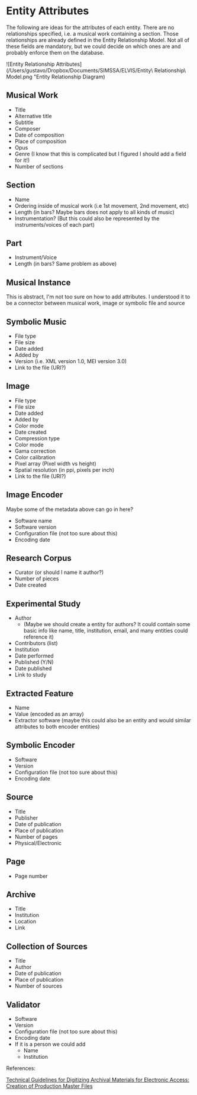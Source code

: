 # Entity Attributes

The following are ideas for the attributes of each entity. There are no relationships specified, i.e. a musical work containing
a section. Those relationships are already defined in the Entity Relationship Model. Not all of these fields are mandatory, but we could decide on
which ones are and probably enforce them on the database.

![Entity Relationship Attributes] (/Users/gustavo/Dropbox/Documents/SIMSSA/ELVIS/Entity\ Relationship\ Model.png "Entity Relationship Diagram)

## Musical Work

* Title
* Alternative title
* Subtitle
* Composer
* Date of composition
* Place of composition
* Opus
* Genre (I know that this is complicated but I figured I should add a field for it!)
* Number of sections

## Section

* Name
* Ordering inside of musical work (i.e 1st movement, 2nd movement, etc)
* Length (in bars? Maybe bars does not apply to all kinds of music)
* Instrumentation? (But this could also be represented by the instruments/voices of each part)

## Part

* Instrument/Voice
* Length (in bars? Same problem as above)

## Musical Instance

This is abstract, I'm not too sure on how to add attributes. I understood it to be a connector between musical work, image or symbolic file and source

## Symbolic Music

* File type
* File size
* Date added
* Added by
* Version (i.e. XML version 1.0, MEI version 3.0)
* Link to the file (URI?)

## Image

* File type
* File size
* Date added
* Added by
* Color mode
* Date created
* Compression type
* Color mode
* Gama correction
* Color calibration
* Pixel array (Pixel width vs height)
* Spatial resolution (in ppi, pixels per inch)
* Link to the file (URI?)

## Image Encoder

Maybe some of the metadata above can go in here?

* Software name
* Software version
* Configuration file (not too sure about this)
* Encoding date

## Research Corpus

* Curator (or should I name it author?)
* Number of pieces
* Date created

## Experimental Study

* Author
  * (Maybe we should create a entity for authors? It could contain some basic info like name, title, institution, email, and many entities could reference it)
* Contributors (list)
* Institution
* Date performed
* Published (Y/N)
* Date published
* Link to study

## Extracted Feature

* Name
* Value (encoded as an array)
* Extractor software (maybe this could also be an entity and would similar attributes to both encoder entities)

## Symbolic Encoder

* Software
* Version
* Configuration file (not too sure about this)
* Encoding date

## Source

* Title
* Publisher
* Date of publication
* Place of publication
* Number of pages
* Physical/Electronic

## Page

* Page number

## Archive

* Title
* Institution
* Location
* Link

## Collection of Sources

* Title
* Author
* Date of publication
* Place of publication
* Number of sources

## Validator

* Software
* Version
* Configuration file (not too sure about this)
* Encoding date
* If it is a person we could add
  * Name
  * Institution

References:

[Technical Guidelines for Digitizing Archival Materials for Electronic Access: Creation of Production Master Files](https://www.archives.gov/files/preservation/technical/guidelines.pdf)